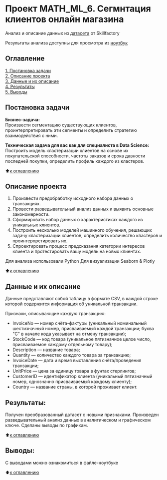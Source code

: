 # Проект MATH_ML_6. Сегмнтация клиентов онлайн магазина
Анализ и описание данных из [датасета](https://drive.google.com/drive/folders/1aFKLSPxRmW-5j5zfPCiGA3NZ-xRPmfs5?usp=sharing) от Skillfactory

Результаты анализа доступны для просмотра из 
[ноутбук](https://github.com/mureich81/OnLineShop/blob/master/PROJECT_6_ClientSegmentation_OnLineShop.ipynb)

## Оглавление  
[1. Постановка задачи](.README.md#постановка-задачи)  
[2. Описание проекта](.README.md#описание-проекта)  
[3. Данные и их описание](.README.md#данные-и-их-описание)  
[4. Результаты](.README.md#Результат)    
[5. Выводы](.README.md#Выводы) 

## Постановка задачи
**Бизнес-задача:**\
Произвести сегментацию существующих клиентов, проинтерпретировать эти сегменты и определить стратегию взаимодействия с ними.

**Техническая задача для вас как для специалиста в Data Science:**\
Построить модель кластеризации клиентов на основе их покупательской способности, частоты заказов и срока давности последней покупки, определить профиль каждого из кластеров.

:arrow_up:[к оглавлению](.README.md#Оглавление)

## Описание проекта
1. Произвести предобработку исходного набора данных о транзакциях.
2. Провести разведывательный анализ данных и выявить основные закономерности.
3. Сформировать набор данных о характеристиках каждого из уникальных клиентов.
4. Построить несколько моделей машинного обучения, решающих задачу кластеризации клиентов, определить количество кластеров и проинтерпретировать их.
5. Спроектировать процесс предсказания категории интересов клиента и протестировать вашу модель на новых клиентах.

Для анализа использовали Python
Для визуализации Seaborn & Plotly

:arrow_up:[к оглавлению](.README.md#Оглавление)

## Данные и их описание
Данные представляют собой таблицу в формате CSV, в каждой строке которой содержится информация об уникальной транзакции.

Признаки, описывающие каждую транзакцию:

* InvoiceNo — номер счёта-фактуры (уникальный номинальный шестизначный номер, присваиваемый каждой транзакции; буква "C" в начале кода указывает на отмену транзакции);
* StockCode — код товара (уникальное пятизначное целое число, присваиваемое каждому отдельному товару);
* Description — название товара;
* Quantity — количество каждого товара за транзакцию;
* InvoiceDate — дата и время выставления счёта/проведения транзакции;
* UnitPrice — цена за единицу товара в фунтах стерлингов;
* CustomerID — идентификатор клиента (уникальный пятизначный номер, однозначно присваиваемый каждому клиенту);
* Country — название страны, в которой проживает клиент.

## Результаты:  
Получен преобразованный датасет с новыми признаками. Произведен разведывательный анализ данных в аналитическом и графическом ключе. Сделаны выводы по графикам.

:arrow_up:[к оглавлению](.README.md#Оглавление)


## Выводы:  
С выводами можно ознакомиться в файле-ноутбуке

:arrow_up:[к оглавлению](.README.md#Оглавление)
